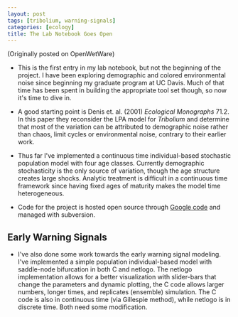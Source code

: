 ```yaml
---
layout: post
tags: [tribolium, warning-signals]
categories: [ecology]
title: The Lab Notebook Goes Open 
---
```







(Originally posted on OpenWetWare)

-   This is the first entry in my lab notebook, but not the beginning of
    the project. I have been exploring demographic and colored
    environmental noise since beginning my graduate program at UC Davis.
    Much of that time has been spent in building the appropriate tool
    set though, so now it's time to dive in.

-   A good starting point is Denis et. al. (2001) *Ecological
    Monographs* 71.2. In this paper they reconsider the LPA model for
    *Tribolium* and determine that most of the variation can be
    attributed to demographic noise rather than chaos, limit cycles or
    environmental noise, contrary to their earlier work.

-   Thus far I've implemented a continuous time individual-based
    stochastic population model with four age classes. Currently
    demographic stochasticity is the only source of variation, though
    the age structure creates large shocks. Analytic treatment is
    difficult in a continuous time framework since having fixed ages of
    maturity makes the model time heterogeneous.

-   Code for the project is hosted open source through [Google
    code](http://code.google.com/p/popdyn/ "http://code.google.com/p/popdyn/")
    and managed with subversion.

Early Warning Signals
---------------------

-   I've also done some work towards the early warning signal modeling.
    I've implemented a simple population individual-based model with
    saddle-node bifurcation in both C and netlogo. The netlogo
    implementation allows for a better visualization with slider-bars
    that change the parameters and dynamic plotting, the C code allows
    larger numbers, longer times, and replicates (ensemble) simulation.
    The C code is also in continuous time (via Gillespie method), while
    netlogo is in discrete time. Both need some modification.



